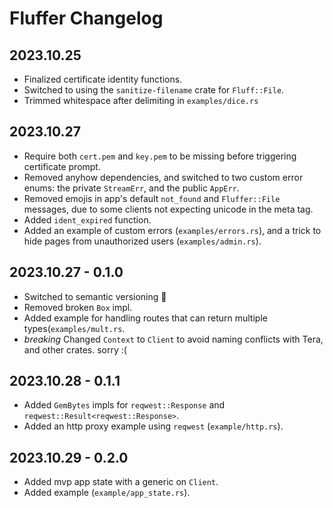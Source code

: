 # Fluffer Changelog

## 2023.10.25
* Finalized certificate identity functions.
* Switched to using the `sanitize-filename` crate for `Fluff::File`.
* Trimmed whitespace after delimiting in `examples/dice.rs`

## 2023.10.27
* Require both `cert.pem` and `key.pem` to be missing before triggering
  certificate prompt.
* Removed anyhow dependencies, and switched to two custom error enums: the
  private `StreamErr`, and the public `AppErr`.
* Removed emojis in app's default `not_found` and `Fluffer::File` messages, due
  to some clients not expecting unicode in the meta tag.
* Added `ident_expired` function.
* Added an example of custom errors (`examples/errors.rs`), and a trick to hide
  pages from unauthorized users (`examples/admin.rs`).

## 2023.10.27 - 0.1.0
* Switched to semantic versioning 🤦
* Removed broken `Box` impl.
* Added example for handling routes that can return multiple
  types(`examples/mult.rs`.
* *breaking* Changed `Context` to `Client` to avoid naming conflicts with
  Tera, and other crates. sorry :(

## 2023.10.28 - 0.1.1
* Added `GemBytes` impls for `reqwest::Response` and
  `reqwest::Result<reqwest::Response>`.
* Added an http proxy example using `reqwest` (`example/http.rs`).

## 2023.10.29 - 0.2.0
* Added mvp app state with a generic on `Client`.
* Added example (`example/app_state.rs`).
